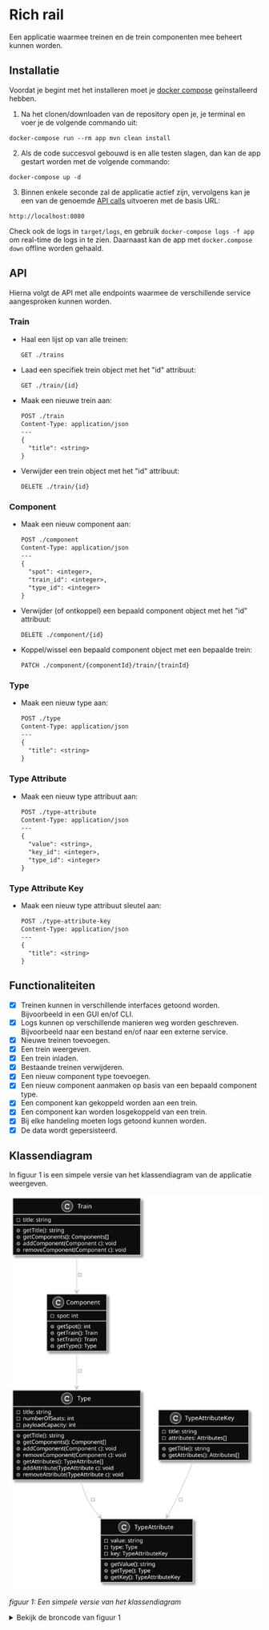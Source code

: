# Rich rail

Een applicatie waarmee treinen en de trein componenten mee beheert kunnen worden.

## Installatie

Voordat je begint met het installeren moet je [docker compose](https://docs.docker.com/compose/install/) geïnstalleerd hebben.

1. Na het clonen/downloaden van de repository open je, je terminal en voer je de volgende commando uit:
  ```
  docker-compose run --rm app mvn clean install
  ```
2. Als de code succesvol gebouwd is en alle testen slagen, dan kan de app gestart worden met de volgende commando:
  ```
  docker-compose up -d
  ```
3. Binnen enkele seconde zal de applicatie actief zijn, vervolgens kan je een van de genoemde [API calls](#API) uitvoeren met de basis URL:
  ```
  http://localhost:8080
  ```

Check ook de logs in `target/logs`, en gebruik `docker-compose logs -f app` om real-time de logs in te zien. Daarnaast kan de app met `docker.compose down` offline worden gehaald.

## API

Hierna volgt de API met alle endpoints waarmee de verschillende service aangesproken kunnen worden.

### Train

- Haal een lijst op van alle treinen:
  ```
  GET ./trains
  ```
- Laad een specifiek trein object met het "id" attribuut:
  ```
  GET ./train/{id}
  ```
- Maak een nieuwe trein aan:
  ```
  POST ./train
  Content-Type: application/json
  ---
  {
    "title": <string>
  }
  ```
- Verwijder een trein object met het "id" attribuut:
  ```
  DELETE ./train/{id}
  ```
  
### Component

- Maak een nieuw component aan:
  ```
  POST ./component
  Content-Type: application/json
  ---
  {
    "spot": <integer>,
    "train_id": <integer>,
    "type_id": <integer>
  }
  ```
- Verwijder (of ontkoppel) een bepaald component object met het "id" attribuut:
  ```
  DELETE ./component/{id}
  ```
- Koppel/wissel een bepaald component object met een bepaalde trein:
  ```
  PATCH ./component/{componentId}/train/{trainId}
  ```

### Type

- Maak een nieuw type aan:
  ```
  POST ./type
  Content-Type: application/json
  ---
  {
    "title": <string>
  }
  ```

### Type Attribute

- Maak een nieuw type attribuut aan:
  ```
  POST ./type-attribute
  Content-Type: application/json
  ---
  {
    "value": <string>,
    "key_id": <integer>,
    "type_id": <integer>
  }
  ```
### Type Attribute Key

- Maak een nieuw type attribuut sleutel aan:
  ```
  POST ./type-attribute-key
  Content-Type: application/json
  ---
  {
    "title": <string>
  }
  ```

## Functionaliteiten

- [x] Treinen kunnen in verschillende interfaces getoond worden. Bijvoorbeeld in een GUI en/of CLI.
- [x] Logs kunnen op verschillende manieren weg worden geschreven. Bijvoorbeeld naar een bestand en/of naar een externe service.
- [x] Nieuwe treinen toevoegen.
- [x] Een trein weergeven.
- [x] Een trein inladen.
- [x] Bestaande treinen verwijderen.
- [x] Een nieuw component type toevoegen.
- [x] Een nieuw component aanmaken op basis van een bepaald component type.
- [x] Een component kan gekoppeld worden aan een trein.
- [x] Een component kan worden losgekoppeld van een trein.
- [x] Bij elke handeling moeten logs getoond kunnen worden.
- [x] De data wordt gepersisteerd. 

## Klassendiagram

In figuur 1 is een simpele versie van het klassendiagram van de applicatie weergeven.

![figuur 1](./docs/assets/simpel-klassendiagram.svg)

_figuur 1: Een simpele versie van het klassendiagram_

<details><summary>Bekijk de broncode van figuur 1</summary>
<p>
  
```plantuml:simpel-klassendiagram
skinparam monochrome reverse

class Train {
  - title: string
  + getTitle(): string
  + getComponents(): Components[]
  + addComponent(Component c): void
  + removeComponent(Component c): void
}

class Type {
  - title: string
  - numberOfSeats: int
  - payloadCapacity: int
  + getTitle(): string
  + getComponents(): Component[]
  + addComponent(Component c): void
  + removeComponent(Component c): void
  + getAttributes(): TypeAttribute[]
  + addAttribute(TypeAttribute c): void
  + removeAttribute(TypeAttribute c): void
}

class TypeAttribute {
  - value: string
  - type: Type
  - key: TypeAttributeKey
  + getValue(): string
  + getType(): Type
  + getKey(): TypeAttributeKey
}

class TypeAttributeKey {
  - title: string
  - attributes: Attributes[]
  + getTitle(): string
  + getAttributes(): Attributes[]
}

class Component {
  - spot: int
  + getSpot(): int
  + getTrain(): Train
  + setTrain(): Train
  + getType(): Type
}

Train --> Component: - components: Components[]
Component --> Type: - type: Type
Type --> TypeAttribute: - attributes: Attributes[]
TypeAttributeKey --> TypeAttribute: - attributes: Attributes[]
```

</p>
</details>
